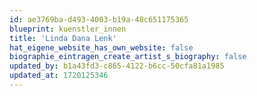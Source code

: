 ```yaml
---
id: ae3769ba-d493-4003-b19a-48c651175365
blueprint: kuenstler_innen
title: 'Linda Dana Lenk'
hat_eigene_website_has_own_website: false
biographie_eintragen_create_artist_s_biography: false
updated_by: b1a43fd3-c865-4122-b6cc-50cfa81a1985
updated_at: 1720125346
---
```

